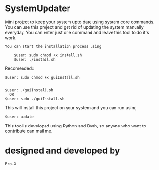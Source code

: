 # SystemUpdater

Mini project to keep your system upto date using system core commands.
You can use this project and get rid of updating the system manually everyday. You can enter just one command and leave this tool to do it's work.

    You can start the installation process using

        $user: sudo chmod +x install.sh
        $user: ./install.sh

Recomended::

  	$user: sudo chmod +x guiInstall.sh


  	$user: ./guiInstall.sh
      OR
    $user: sudo ./guiInstall.sh

This will install this project on your system and you can run using

    $user: update
    
This tool is developed using Python and Bash, so anyone who want to contribute can mail me.

# designed and developed by
    Pro-X
